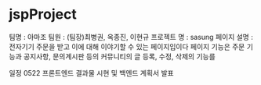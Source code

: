 # jspProject
팀명 : 아마조
팀원 : (팀장)최병권, 옥종진, 이현규
프로젝트 명 : sasung
페이지 설명 : 전자기기 주문을 받고 이에 대해 이야기할 수 있는 페이지입이다
  페이지 기능은 주문 기능과 공지사항, 문의계시판 등의 커뮤니티의 글 등록, 수정, 삭제의 기능를 
  
일정
0522 프론트엔드 결과물 시현 및 백엔드 계획서 발표

